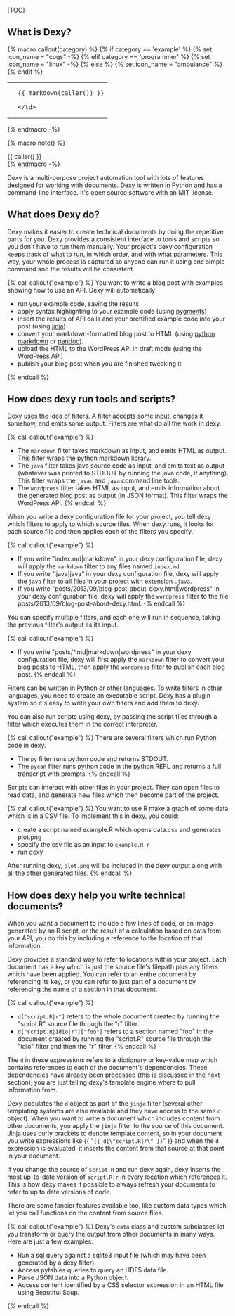 [TOC]

## What is Dexy?

{% macro callout(category) %}
{% if category == 'example' %}
{% set icon_name = "cogs" -%}
{% elif category == 'programmer' %}
{% set icon_name = "linux" -%}
{% else %}
{% set icon_name = "ambulance" %}
{% endif %}

<div class="admonitionblock">
<table>
  <tr>
    <td class="icon">
    <icon class="icon-{{ icon_name }}" title="{{ titleize(category) }}" />
    </td>
    <td class="content">

    {{ markdown(caller()) }}

    </td>
  </tr>
</table>
</div>
{% endmacro -%}

{% macro note() %}
<div class="note">
{{ caller() }}
</div>
{% endmacro -%}

Dexy is a multi-purpose project automation tool with lots of features designed
for working with documents. Dexy is written in Python and has a command-line
interface. It's open source software with an MIT license.

## What does Dexy do?

Dexy makes it easier to create technical documents by doing the repetitive
parts for you. Dexy provides a consistent interface to tools and scripts so you
don't have to run them manually. Your project's dexy configuration keeps track
of what to run, in which order, and with what parameters. This way, your whole
process is captured so anyone can run it using one simple command and the
results will be consistent.

{% call callout("example") %}
You want to write a blog post with examples showing how to use an API. Dexy will automatically:

- run your example code, saving the results
- apply syntax highlighting to your example code (using [pygments](http://pygments.org/))
- insert the results of API calls and your prettified example code into your post (using [jinja](http://jinja.pocoo.org/))
- convert your markdown-formatted blog post to HTML (using [python markdown](http://pythonhosted.org/Markdown/) or [pandoc](http://johnmacfarlane.net/pandoc/)).
- upload the HTML to the WordPress API in draft mode (using the [WordPress API](http://codex.wordpress.org/XML-RPC_WordPress_API))
- publish your blog post when you are finished tweaking it

{% endcall %}

## How does dexy run tools and scripts?

Dexy uses the idea of filters. A filter accepts some input, changes it somehow,
and emits some output. Filters are what do all the work in dexy.

{% call callout("example") %}
- The `markdown` filter takes markdown as input, and emits HTML as output. This filter wraps the python markdown library.
- The `java` filter takes java source code as input, and emits text as output (whatever was printed to STDOUT by running the java code, if anything). This filter wraps the `javac` and `java` command line tools.
- The `wordpress` filter takes HTML as input, and emits information about the generated blog post as output (in JSON format). This filter wraps the WordPress API.
{% endcall %}

When you write a dexy configuration file for your project, you tell dexy which filters to apply to which source files. When dexy runs, it looks for each source file and then applies each of the filters you specify.

{% call callout("example") %}
- If you write "index.md|markdown" in your dexy configuration file, dexy will apply the `markdown` filter to any files named `index.md`.
- If you write ".java|java" in your dexy configuration file, dexy will apply the `java` filter to all files in your project with extension `.java`.
- If you write "posts/2013/09/blog-post-about-dexy.html|wordpress" in your dexy configuration file, dexy will apply the `wordpress` filter to the file posts/2013/09/blog-post-about-dexy.html.
{% endcall %}

You can specify multiple filters, and each one will run in sequence, taking the previous filter's output as its input.

{% call callout("example") %}
- If you write "posts/*.md|markdown|wordpress" in your dexy configuration file, dexy will first apply the `markdown` filter to convert your blog posts to HTML, then apply the `wordpress` filter to publish each blog post.
{% endcall %}

Filters can be written in Python or other languages. To write filters in other
languages, you need to create an executable script. Dexy has a plugin system so
it's easy to write your own filters and add them to dexy.

You can also run scripts using dexy, by passing the script files through a
filter which executes them in the correct interpreter.

{% call callout("example") %}
There are several filters which run Python code in dexy.

- The `py` filter runs python code and returns STDOUT.
- The `pycon` filter runs python code in the python REPL and returns a full transcript with prompts.
{% endcall %}

Scripts can interact with other files in your project. They can open files to
read data, and generate new files which then become part of the project.

{% call callout("example") %}
You want to use R make a graph of some data which is in a CSV file. To implement this in dexy, you could:

- create a script named example.R which opens data.csv and generates plot.png
- specify the csv file as an input to `example.R|r`
- run dexy

After running dexy, `plot.png` will be included in the dexy output along with all the other generated files.
{% endcall %}

## How does dexy help you write technical documents?

When you want a document to include a few lines of code, or an image generated by an R script, or the result of a calculation based on data from your API, you do this by including a reference to the location of that information.

Dexy provides a standard way to refer to locations within your project. Each document has a `key` which is just the source file's filepath plus any filters which have been applied. You can refer to an entire document by referencing its key, or you can refer to just part of a document by referencing the name of a section in that document.

{% call callout("example") %}
- `d["script.R|r"]` refers to the whole document created by running the "script.R" source file through the "r" filter.
- `d["script.R|idio|r"]["foo"]` refers to a section named "foo" in the document created by running the "script.R" source file through the "idio" filter and then the "r" filter.
{% endcall %}

The `d` in these expressions refers to a dictionary or key-value map which contains references to each of the document's dependencies. These dependencies have already been processed (this is discussed in the next section), you are just telling dexy's template engine where to pull information from.

Dexy populates the `d` object as part of the `jinja` filter (several other templating systems are also available and they have access to the same `d` object). When you want to write a document which includes content from other documents, you apply the `jinja` filter to the source of this document. Jinja uses curly brackets to denote template content, so in your document you write expressions like {{ "`{{ d[\"script.R|r\" }}`" }} and when the `d` expression is evaluated, it inserts the content from that source at that point in your document.

If you change the source of `script.R` and run dexy again, dexy inserts the most up-to-date version of `script.R|r` in every location which references it. This is how dexy makes it possible to always refresh your documents to refer to up to date versions of code.

There are some fancier features available too, like custom data types which let you call functions on the content from source files.

{% call callout("example") %}
Dexy's `data` class and custom subclasses let you transform or query the output from other documents in many ways. Here are just a few examples:

- Run a sql query against a sqlite3 input file (which may have been generated by a dexy filter).
- Access pytables queries to query an HDF5 data file.
- Parse JSON data into a Python object.
- Access content identified by a CSS selector expression in an HTML file using Beautiful Soup.

{% endcall %}
